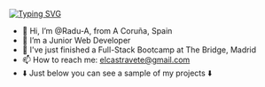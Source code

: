 [![Typing SVG](https://readme-typing-svg.demolab.com/?lines=First+line+of+text;Second+line+of+text)](https://git.io/typing-svg)

- 👋 Hi, I’m @Radu-A, from A Coruña, Spain
- 👀 I’m a Junior Web Developer
- 🌱 I've just finished a Full-Stack Bootcamp at The Bridge, Madrid
- 📫 How to reach me: elcastravete@gmail.com
- ⬇️ Just below you can see a sample of my projects ⬇️

<!---
Radu-A/Radu-A is a ✨ special ✨ repository because its `README.md` (this file) appears on your GitHub profile.
You can click the Preview link to take a look at your changes.
--->

